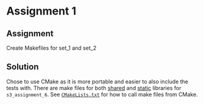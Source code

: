 # Assignment 1

## Assignment

Create Makefiles for set_1 and set_2

## Solution

Chose to use CMake as it is more portable and easier to also include the tests
with.
There are make files for both [shared](Makefile_shared) and
[static](Makefile_static) libraries for `s3_assignment_6`.
See [`CMakeLists.txt`](CMakeLists.txt) for how to call make files from CMake.
